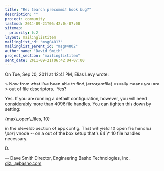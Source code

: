 ```yaml
---
title: "Re: Search precommit hook bug?"
description: ""
project: community
lastmod: 2011-09-21T06:42:04-07:00
sitemap:
  priority: 0.2
layout: mailinglistitem
mailinglist_id: "msg04813"
mailinglist_parent_id: "msg04802"
author_name: "David Smith"
project_section: "mailinglistitem"
sent_date: 2011-09-21T06:42:04-07:00
---
```



On Tue, Sep 20, 2011 at 12:41 PM, Elias Levy
 wrote:

&gt; Now from what I've been able to find,{error,emfile} usually means you are
&gt; out of file descriptors.  Yes?

Yes. If you are running a default configuration, however, you will
need considerably more than 4096 file handles. You can tighten this
down by setting:

{max\\_open\\_files, 10}

in the eleveldb section of app.config. That will yield 10 open file
handles \\_per\\_ vnode -- on a out of the box setup that's 64 \\* 10 file
handles necessary.

D.

-- 
Dave Smith
Director, Engineering
Basho Technologies, Inc.
diz...@basho.com

